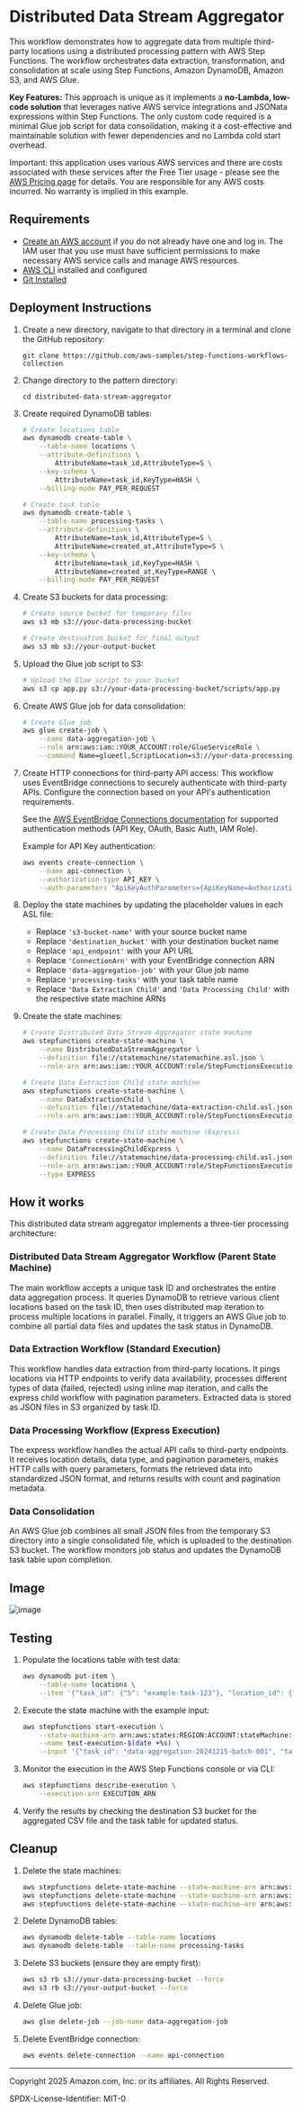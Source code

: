 # Distributed Data Stream Aggregator

This workflow demonstrates how to aggregate data from multiple third-party locations using a distributed processing pattern with AWS Step Functions. The workflow orchestrates data extraction, transformation, and consolidation at scale using Step Functions, Amazon DynamoDB, Amazon S3, and AWS Glue.

**Key Features:** This approach is unique as it implements a **no-Lambda, low-code solution** that leverages native AWS service integrations and JSONata expressions within Step Functions. The only custom code required is a minimal Glue job script for data consolidation, making it a cost-effective and maintainable solution with fewer dependencies and no Lambda cold start overhead.


Important: this application uses various AWS services and there are costs associated with these services after the Free Tier usage - please see the [AWS Pricing page](https://aws.amazon.com/pricing/) for details. You are responsible for any AWS costs incurred. No warranty is implied in this example.

## Requirements

* [Create an AWS account](https://portal.aws.amazon.com/gp/aws/developer/registration/index.html) if you do not already have one and log in. The IAM user that you use must have sufficient permissions to make necessary AWS service calls and manage AWS resources.
* [AWS CLI](https://docs.aws.amazon.com/cli/latest/userguide/install-cliv2.html) installed and configured
* [Git Installed](https://git-scm.com/book/en/v2/Getting-Started-Installing-Git)

## Deployment Instructions

1. Create a new directory, navigate to that directory in a terminal and clone the GitHub repository:
    ``` 
    git clone https://github.com/aws-samples/step-functions-workflows-collection
    ```
2. Change directory to the pattern directory:
    ```
    cd distributed-data-stream-aggregator
    ```
3. Create required DynamoDB tables:
    ```bash
    # Create locations table
    aws dynamodb create-table \
        --table-name locations \
        --attribute-definitions \
            AttributeName=task_id,AttributeType=S \
        --key-schema \
            AttributeName=task_id,KeyType=HASH \
        --billing-mode PAY_PER_REQUEST

    # Create task table  
    aws dynamodb create-table \
        --table-name processing-tasks \
        --attribute-definitions \
            AttributeName=task_id,AttributeType=S \
            AttributeName=created_at,AttributeType=S \
        --key-schema \
            AttributeName=task_id,KeyType=HASH \
            AttributeName=created_at,KeyType=RANGE \
        --billing-mode PAY_PER_REQUEST
    ```

4. Create S3 buckets for data processing:
    ```bash
    # Create source bucket for temporary files
    aws s3 mb s3://your-data-processing-bucket

    # Create destination bucket for final output  
    aws s3 mb s3://your-output-bucket
    ```

5. Upload the Glue job script to S3:
    ```bash
    # Upload the Glue script to your bucket
    aws s3 cp app.py s3://your-data-processing-bucket/scripts/app.py
    ```

6. Create AWS Glue job for data consolidation:
    ```bash
    # Create Glue job
    aws glue create-job \
        --name data-aggregation-job \
        --role arn:aws:iam::YOUR_ACCOUNT:role/GlueServiceRole \
        --command Name=glueetl,ScriptLocation=s3://your-data-processing-bucket/scripts/app.py
    ```

7. Create HTTP connections for third-party API access:
    This workflow uses EventBridge connections to securely authenticate with third-party APIs. 
    Configure the connection based on your API's authentication requirements.
    
    See the [AWS EventBridge Connections documentation](https://docs.aws.amazon.com/eventbridge/latest/userguide/eb-connections.html) 
    for supported authentication methods (API Key, OAuth, Basic Auth, IAM Role).
    
    Example for API Key authentication:
    
    ```bash
    aws events create-connection \
        --name api-connection \
        --authorization-type API_KEY \
        --auth-parameters "ApiKeyAuthParameters={ApiKeyName=Authorization,ApiKeyValue=Bearer YOUR_TOKEN}"
    ```

8. Deploy the state machines by updating the placeholder values in each ASL file:
   - Replace `'s3-bucket-name'` with your source bucket name
   - Replace `'destination_bucket'` with your destination bucket name  
   - Replace `'api_endpoint'` with your API URL
   - Replace `'ConnectionArn'` with your EventBridge connection ARN
   - Replace `'data-aggregation-job'` with your Glue job name
   - Replace `'processing-tasks'` with your task table name
   - Replace `'Data Extraction Child'` and `'Data Processing Child'` with the respective state machine ARNs

9. Create the state machines:
    ```bash
    # Create Distributed Data Stream Aggregator state machine
    aws stepfunctions create-state-machine \
        --name DistributedDataStreamAggregator \
        --definition file://statemachine/statemachine.asl.json \
        --role-arn arn:aws:iam::YOUR_ACCOUNT:role/StepFunctionsExecutionRole

    # Create Data Extraction Child state machine  
    aws stepfunctions create-state-machine \
        --name DataExtractionChild \
        --definition file://statemachine/data-extraction-child.asl.json \
        --role-arn arn:aws:iam::YOUR_ACCOUNT:role/StepFunctionsExecutionRole

    # Create Data Processing Child state machine (Express)
    aws stepfunctions create-state-machine \
        --name DataProcessingChildExpress \
        --definition file://statemachine/data-processing-child.asl.json \
        --role-arn arn:aws:iam::YOUR_ACCOUNT:role/StepFunctionsExecutionRole \
        --type EXPRESS
    ```

## How it works

This distributed data stream aggregator implements a three-tier processing architecture:

### Distributed Data Stream Aggregator Workflow (Parent State Machine)
The main workflow accepts a unique task ID and orchestrates the entire data aggregation process. It queries DynamoDB to retrieve various client locations based on the task ID, then uses distributed map iteration to process multiple locations in parallel. Finally, it triggers an AWS Glue job to combine all partial data files and updates the task status in DynamoDB.

### Data Extraction Workflow (Standard Execution)  
This workflow handles data extraction from third-party locations. It pings locations via HTTP endpoints to verify data availability, processes different types of data (failed, rejected) using inline map iteration, and calls the express child workflow with pagination parameters. Extracted data is stored as JSON files in S3 organized by task ID.

### Data Processing Workflow (Express Execution)
The express workflow handles the actual API calls to third-party endpoints. It receives location details, data type, and pagination parameters, makes HTTP calls with query parameters, formats the retrieved data into standardized JSON format, and returns results with count and pagination metadata.

### Data Consolidation
An AWS Glue job combines all small JSON files from the temporary S3 directory into a single consolidated file, which is uploaded to the destination S3 bucket. The workflow monitors job status and updates the DynamoDB task table upon completion.

## Image

![image](./resources/illustration.png)

## Testing

1. Populate the locations table with test data:
    ```bash
    aws dynamodb put-item \
        --table-name locations \
        --item '{"task_id": {"S": "example-task-123"}, "location_id": {"S": "location-001"}, "api_url": {"S": "https://api.example.com"}}'
    ```

2. Execute the state machine with the example input:
    ```bash
    aws stepfunctions start-execution \
        --state-machine-arn arn:aws:states:REGION:ACCOUNT:stateMachine:DistributedDataStreamAggregator \
        --name test-execution-$(date +%s) \
        --input '{"task_id": "data-aggregation-20241215-batch-001", "task_sort_key": "2024-12-15T14:30:00.000Z"}'
    ```

3. Monitor the execution in the AWS Step Functions console or via CLI:
    ```bash
    aws stepfunctions describe-execution \
        --execution-arn EXECUTION_ARN
    ```

4. Verify the results by checking the destination S3 bucket for the aggregated CSV file and the task table for updated status.

## Cleanup
 
1. Delete the state machines:
    ```bash
    aws stepfunctions delete-state-machine --state-machine-arn arn:aws:states:REGION:ACCOUNT:stateMachine:DistributedDataStreamAggregator
    aws stepfunctions delete-state-machine --state-machine-arn arn:aws:states:REGION:ACCOUNT:stateMachine:DataExtractionChild
    aws stepfunctions delete-state-machine --state-machine-arn arn:aws:states:REGION:ACCOUNT:stateMachine:DataProcessingChildExpress
    ```

2. Delete DynamoDB tables:
    ```bash
    aws dynamodb delete-table --table-name locations
    aws dynamodb delete-table --table-name processing-tasks
    ```

3. Delete S3 buckets (ensure they are empty first):
    ```bash
    aws s3 rb s3://your-data-processing-bucket --force
    aws s3 rb s3://your-output-bucket --force
    ```

4. Delete Glue job:
    ```bash
    aws glue delete-job --job-name data-aggregation-job
    ```

5. Delete EventBridge connection:
    ```bash
    aws events delete-connection --name api-connection
    ```

----
Copyright 2025 Amazon.com, Inc. or its affiliates. All Rights Reserved.

SPDX-License-Identifier: MIT-0
